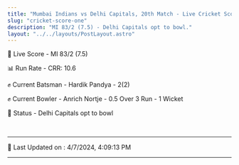 ```yaml
---
title: "Mumbai Indians vs Delhi Capitals, 20th Match - Live Cricket Score"
slug: "cricket-score-one"
description: "MI 83/2 (7.5) - Delhi Capitals opt to bowl."
layout: "../../layouts/PostLayout.astro"
---
```


🔴 Live Score - MI 83/2 (7.5)  

📊 Run Rate - CRR: 10.6  

✊ Current Batsman - Hardik Pandya - 2(2)  

✊ Current Bowler - Anrich Nortje - 0.5 Over 3 Run - 1 Wicket  

📑 Status - Delhi Capitals opt to bowl

<br />

***

📝 Last Updated on : 4/7/2024, 4:09:13 PM

***

